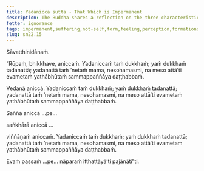 ```yaml
---
title: Yadanicca sutta - That Which is Impermanent
description: The Buddha shares a reflection on the three characteristics of impermanence, suffering (discontentment) and not-self for the five aggregates of form, feeling, perception, formations, and consciousness.
fetter: ignorance
tags: impermanent,suffering,not-self,form,feeling,perception,formations,consciousness,sn,sn22-34,sn22
slug: sn22.15
---
```


Sāvatthinidānaṁ.

“Rūpaṁ, bhikkhave, aniccaṁ. Yadaniccaṁ taṁ dukkhaṁ; yaṁ dukkhaṁ tadanattā; yadanattā taṁ ‘netaṁ mama, nesohamasmi, na meso attā’ti evametaṁ yathābhūtaṁ sammappaññāya daṭṭhabbaṁ.

Vedanā aniccā. Yadaniccaṁ taṁ dukkhaṁ; yaṁ dukkhaṁ tadanattā; yadanattā taṁ ‘netaṁ mama, nesohamasmi, na meso attā’ti evametaṁ yathābhūtaṁ sammappaññāya daṭṭhabbaṁ.

Saññā aniccā …pe…

saṅkhārā aniccā …

viññāṇaṁ aniccaṁ. Yadaniccaṁ taṁ dukkhaṁ; yaṁ dukkhaṁ tadanattā; yadanattā taṁ ‘netaṁ mama, nesohamasmi, na meso attā’ti evametaṁ yathābhūtaṁ sammappaññāya daṭṭhabbaṁ.

Evaṁ passaṁ …pe… nāparaṁ itthattāyā’ti pajānātī”ti.
